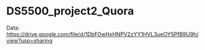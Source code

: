 # DS5500_project2_Quora
Data: https://drive.google.com/file/d/1DbF0wHxHNPV2zYY1HVL3ueOY5PfB9U9h/view?usp=sharing
